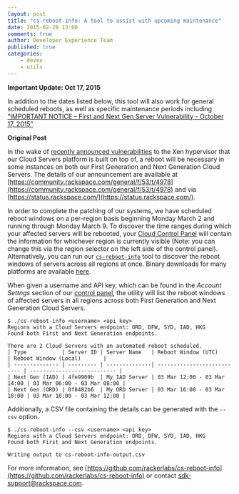 ```yaml
---
layout: post
title: "cs-reboot-info: A tool to assist with upcoming maintenance"
date: 2015-02-28 13:00
comments: true
author: Developer Experience Team
published: true
categories:
    - devex
    - utils
---
```

**Important Update: Oct 17, 2015**

In addition to the dates listed below, this tool will also work for general scheduled reboots, as well as specific maintenance periods including ["IMPORTANT NOTICE – First and Next Gen Server Vulnerability - October 17, 2015"](https://community.rackspace.com/general/f/53/t/6120)

**Original Post**

In the wake of
[recently announced vulnerabilities](http://xenbits.xen.org/xsa/) to the
Xen hypervisor that our Cloud Servers platform is built on top of, a reboot
will be necessary in some instances on both our First Generation and Next
Generation Cloud Servers. The details of our announcement are available at
[https://community.rackspace.com/general/f/53/t/4978](https://community.rackspace.com/general/f/53/t/4978) and via
[https://status.rackspace.com/](https://status.rackspace.com/).

In order to complete the patching of our systems, we have scheduled
reboot windows on a per-region basis beginning Monday March 2 and running
through Monday March 9. To discover the time ranges during which your
affected servers will be rebooted, your
[Cloud Control Panel](https://mycloud.rackspace.com/) will contain the
information for whichever region is currently visible (Note: you can change
this via the region selector on the left side of the control panel).
Alternatively, you can run our
[`cs-reboot-info`](https://github.com/rackerlabs/cs-reboot-info)
tool to discover the reboot windows of servers across all regions at once.
Binary downloads for many platforms are available
[here](https://github.com/rackerlabs/cs-reboot-info/#installation---binaries).

<!-- more -->

When given a username and API key, which can be found in the *Account Settngs*
section of our [control panel](https://mycloud.rackspace.com/), the utility
will list the reboot windows of affected servers in all regions across both
First Generation and Next Generation Cloud Servers.

    $ ./cs-reboot-info <username> <api key>
    Regions with a Cloud Servers endpoint: ORD, DFW, SYD, IAD, HKG
    Found both First and Next Generation endpoints.

    There are 2 Cloud Servers with an automated reboot scheduled.
    | Type           | Server ID | Server Name   | Reboot Window (UTC)         | Reboot Window (Local)       |
    | -------------- | --------- | --------------| --------------------------- | --------------------------- |
    | Next Gen (IAD) | 4fe9909b  | My IAD Server | 03 Mar 12:00 - 03 Mar 14:00 | 03 Mar 06:00 - 03 Mar 08:00 |
    | Next Gen (ORD) | 0f8482b6  | My ORD Server | 03 Mar 16:00 - 03 Mar 18:00 | 03 Mar 10:00 - 03 Mar 12:00 |

Additionally, a CSV file containing the details can be generated with
the `--csv` option.

    $ ./cs-reboot-info --csv <username> <api key>
    Regions with a Cloud Servers endpoint: ORD, DFW, SYD, IAD, HKG
    Found both First and Next Generation endpoints.

    Writing output to cs-reboot-info-output.csv

For more information, see
[https://github.com/rackerlabs/cs-reboot-info](https://github.com/rackerlabs/cs-reboot-info)
or contact
[sdk-support@rackspace.com](mailto:sdk-support@rackspace.com?subject=cs-reboot-info).
